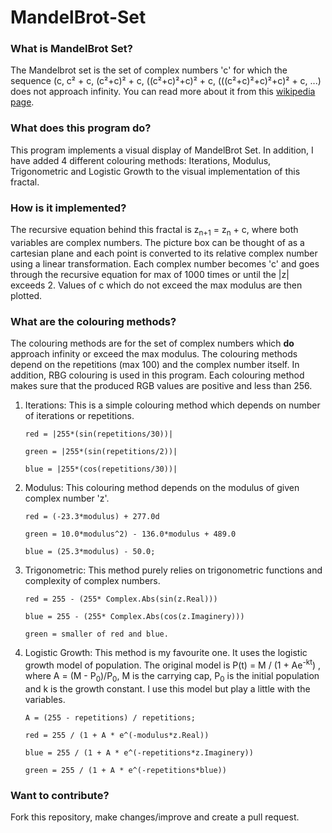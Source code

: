 # MandelBrot-Set

### What is MandelBrot Set?
The Mandelbrot set is the set of complex numbers 'c' for which the sequence (c, c² + c, (c²+c)² + c, ((c²+c)²+c)² + c, (((c²+c)²+c)²+c)² + c, ...) does not approach infinity. You can read more about it
from this [wikipedia page](https://en.wikipedia.org/wiki/Mandelbrot_set).

### What does this program do?
This program implements a visual display of MandelBrot Set. In addition, I have added
4 different colouring methods: Iterations, Modulus, Trigonometric and Logistic
Growth to the visual implementation of this fractal.

### How is it implemented?
The recursive equation behind this fractal is z<sub>n+1</sub> = z<sub>n</sub> + c, where both variables are complex
numbers. The picture box can be thought of as a cartesian plane and each point is converted to its relative complex number
using a linear transformation. Each complex number becomes 'c' and goes through the recursive equation for max of 1000 times
or until the |z| exceeds 2. Values of c which do not exceed the max modulus are then plotted.

### What are the colouring methods?
The colouring methods are for the set of complex numbers which **do** approach infinity or exceed the max modulus. The colouring methods depend on the repetitions (max 100) and the complex number itself. In addition, RBG colouring is used in this program. Each colouring method makes sure that the produced RGB values are positive and less than 256.

1. Iterations: This is a simple colouring method which depends on number of iterations or repetitions.

    ```
    red = |255*(sin(repetitions/30))|
    
    green = |255*(sin(repetitions/2))|
    
    blue = |255*(cos(repetitions/30))|
    
    ```
2. Modulus: This colouring method depends on the modulus of given complex number 'z'.

    ```
    red = (-23.3*modulus) + 277.0d
    
    green = 10.0*modulus^2) - 136.0*modulus + 489.0
    
    blue = (25.3*modulus) - 50.0;
    
    ```
3. Trigonometric: This method purely relies on trigonometric functions and complexity of complex numbers.
    ```
    red = 255 - (255* Complex.Abs(sin(z.Real)))
    
    blue = 255 - (255* Complex.Abs(cos(z.Imaginery)))
    
    green = smaller of red and blue.
    
    ```
4. Logistic Growth: This method is my favourite one. It  uses the logistic growth model of population. The original model is 
                    P(t) = M / (1 + Ae<sup>-kt</sup>) , where A = (M - P<sub>0</sub>)/P<sub>0</sub>, M is the carrying cap,
                    P<sub>0</sub> is the initial population and k is the growth constant. I use this model but play a little
                    with the variables.
    ```
    A = (255 - repetitions) / repetitions;
    
    red = 255 / (1 + A * e^(-modulus*z.Real))
    
    blue = 255 / (1 + A * e^(-repetitions*z.Imaginery))
    
    green = 255 / (1 + A * e^(-repetitions*blue))
    
    ```
### Want to contribute?
Fork this repository, make changes/improve and create a pull request.

